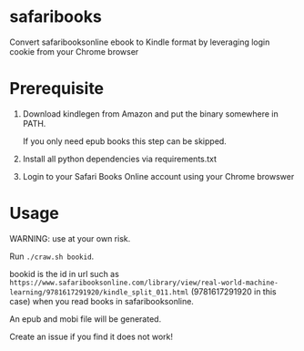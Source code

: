# safaribooks
Convert safaribooksonline ebook to Kindle format by leveraging login cookie from your Chrome browser

# Prerequisite
1. Download kindlegen from Amazon and put the binary somewhere in PATH.

   If you only need epub books this step can be skipped.

2. Install all python dependencies via requirements.txt

3. Login to your Safari Books Online account using your Chrome browswer

# Usage
WARNING: use at your own risk.

Run `./craw.sh bookid`.
   
bookid is the id in url such as `https://www.safaribooksonline.com/library/view/real-world-machine-learning/9781617291920/kindle_split_011.html` (9781617291920 in this case) when you read books in safaribooksonline.
   
An epub and mobi file will be generated.
   
Create an issue if you find it does not work!

